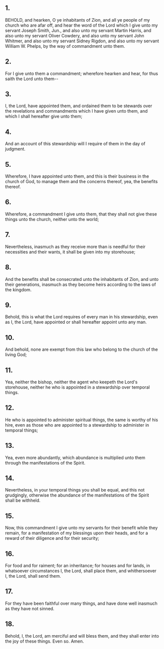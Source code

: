 ## 1.
BEHOLD, and hearken, O ye inhabitants of Zion, and all ye people of my church who are afar off, and hear the word of the Lord which I give unto my servant Joseph Smith, Jun., and also unto my servant Martin Harris, and also unto my servant Oliver Cowdery, and also unto my servant John Whitmer, and also unto my servant Sidney Rigdon, and also unto my servant William W. Phelps, by the way of commandment unto them.
## 2.
For I give unto them a commandment; wherefore hearken and hear, for thus saith the Lord unto them--
## 3.
I, the Lord, have appointed them, and ordained them to be stewards over the revelations and commandments which I have given unto them, and which I shall hereafter give unto them;
## 4.
And an account of this stewardship will I require of them in the day of judgment.
## 5.
Wherefore, I have appointed unto them, and this is their business in the church of God, to manage them and the concerns thereof, yea, the benefits thereof.
## 6.
Wherefore, a commandment I give unto them, that they shall not give these things unto the church, neither unto the world;
## 7.
Nevertheless, inasmuch as they receive more than is needful for their necessities and their wants, it shall be given into my storehouse;
## 8.
And the benefits shall be consecrated unto the inhabitants of Zion, and unto their generations, inasmuch as they become heirs according to the laws of the kingdom.
## 9.
Behold, this is what the Lord requires of every man in his stewardship, even as I, the Lord, have appointed or shall hereafter appoint unto any man.
## 10.
And behold, none are exempt from this law who belong to the church of the living God;
## 11.
Yea, neither the bishop, neither the agent who keepeth the Lord's storehouse, neither he who is appointed in a stewardship over temporal things.
## 12.
He who is appointed to administer spiritual things, the same is worthy of his hire, even as those who are appointed to a stewardship to administer in temporal things;
## 13.
Yea, even more abundantly, which abundance is multiplied unto them through the manifestations of the Spirit.
## 14.
Nevertheless, in your temporal things you shall be equal, and this not grudgingly, otherwise the abundance of the manifestations of the Spirit shall be withheld.
## 15.
Now, this commandment I give unto my servants for their benefit while they remain, for a manifestation of my blessings upon their heads, and for a reward of their diligence and for their security;
## 16.
For food and for raiment; for an inheritance; for houses and for lands, in whatsoever circumstances I, the Lord, shall place them, and whithersoever I, the Lord, shall send them.
## 17.
For they have been faithful over many things, and have done well inasmuch as they have not sinned.
## 18.
Behold, I, the Lord, am merciful and will bless them, and they shall enter into the joy of these things. Even so. Amen.
